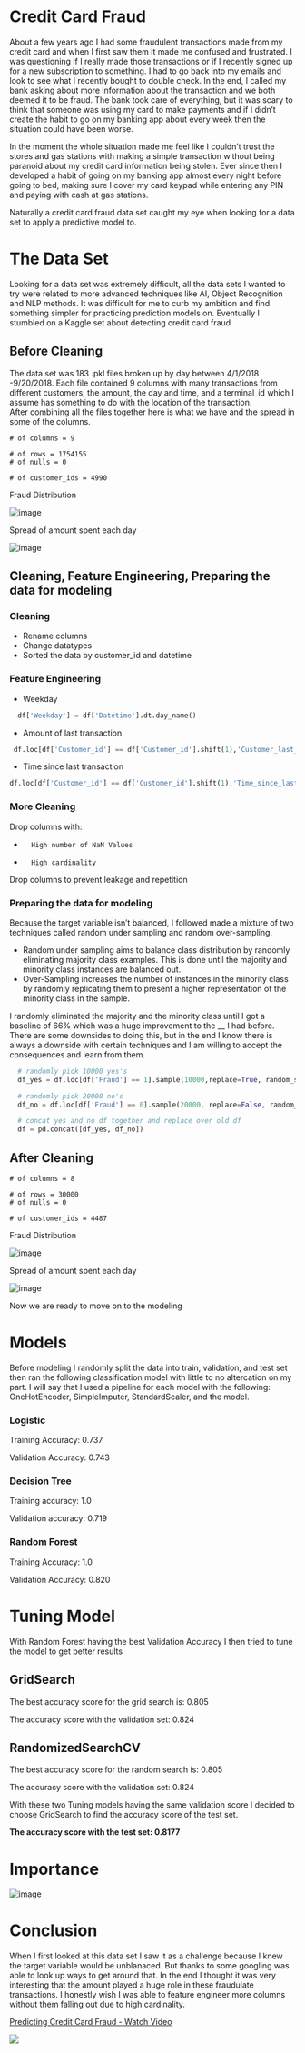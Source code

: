 # Credit Card Fraud

About a few years ago I had some fraudulent transactions made from my credit card and when I first saw them it made me confused and frustrated. I was questioning if I really made those transactions or if I recently signed up for a new subscription to something. I had to go back into my emails and look to see what I recently bought to double check. In the end, I called my bank asking about more information about the transaction and we both deemed it to be fraud. The bank took care of everything, but it was scary to think that someone was using my card to make payments and if I didn’t create the habit to go on my banking app about every week then the situation could have been worse. 

In the moment the whole situation made me feel like I couldn’t trust the stores and gas stations with making a simple transaction without being paranoid about my credit card information being stolen. Ever since then I developed a habit of going on my banking app almost every night before going to bed, making sure I cover my card keypad while entering any PIN and paying with cash at gas stations. 

Naturally a credit card fraud data set caught my eye when looking for a data set to apply a predictive model to.  

# The Data Set
Looking for a data set was extremely difficult, all the data sets I wanted to try were related to more advanced techniques like AI, Object Recognition and NLP methods. It was difficult for me to curb my ambition and find something simpler for practicing prediction models on. 
Eventually I stumbled on a Kaggle set about detecting credit card fraud
## Before Cleaning
The data set was 183 .pkl files broken up by day between 4/1/2018 -9/20/2018. Each file contained 9 columns with many transactions from different customers, the amount, the day and time, and a terminal_id which I assume has something to do with the location of the transaction.  
After combining all the files together here is what we have and the spread in some of the columns.

~~~
# of columns = 9

# of rows = 1754155
# of nulls = 0

# of customer_ids = 4990
~~~
Fraud Distribution

![image](https://user-images.githubusercontent.com/53801463/131184070-a3f76f42-075b-44ec-903c-b61e454f92b6.png)

Spread of amount spent each day

![image](https://user-images.githubusercontent.com/53801463/131184117-8e8099b9-979c-4bf0-8b3c-f6fcd930723a.png)

## Cleaning, Feature Engineering, Preparing the data for modeling
### Cleaning
-	Rename columns
-	Change datatypes
-	Sorted the data by customer_id and datetime
### Feature Engineering
-	Weekday
```python
  df['Weekday'] = df['Datetime'].dt.day_name()
```
-	Amount of last transaction
```python
 df.loc[df['Customer_id'] == df['Customer_id'].shift(1),'Customer_last_transaction_amount'] = df['Amount'].shift(1)
```
-	Time since last transaction
```python
df.loc[df['Customer_id'] == df['Customer_id'].shift(1),'Time_since_last_cust_transaction'] = round((df['Datetime']-df['Datetime'].shift(1)).dt.total_seconds()/3600,1)
```

### More Cleaning 
Drop columns with:
-		High number of NaN Values
-		High cardinality
Drop columns to prevent leakage and repetition

### Preparing the data for modeling
Because the target variable isn’t balanced, I followed made a mixture of two techniques called random under sampling and random over-sampling.
-	Random under sampling aims to balance class distribution by randomly eliminating majority class examples. This is done until the majority and minority class instances are balanced out. 
-	Over-Sampling increases the number of instances in the minority class by randomly replicating them to present a higher representation of the minority class in the sample.

I randomly eliminated the majority and the minority class until I got a baseline of 66% which was a huge improvement to the __ I had before.
There are some downsides to doing this, but in the end I know there is always a downside with certain techniques and I am willing to accept the consequences and learn from them.

```python
  # randomly pick 10000 yes's
  df_yes = df.loc[df['Fraud'] == 1].sample(10000,replace=True, random_state=35)

  # randomly pick 20000 no's
  df_no = df.loc[df['Fraud'] == 0].sample(20000, replace=False, random_state=35)

  # concat yes and no df together and replace over old df
  df = pd.concat([df_yes, df_no])
```
## After Cleaning
~~~
# of columns = 8

# of rows = 30000
# of nulls = 0

# of customer_ids = 4487
~~~
Fraud Distribution

![image](https://user-images.githubusercontent.com/53801463/131184820-db24372b-cd20-43ea-b243-95f184d99362.png)

Spread of amount spent each day

![image](https://user-images.githubusercontent.com/53801463/131184832-683c81bc-8a96-4cb9-aac6-4a925f2d6f22.png)

Now we are ready to move on to the modeling

# Models
Before modeling I randomly split the data into train, validation, and test set then ran the following classification model with little to no altercation on my part. I will say that I used a pipeline for each model with the following: OneHotEncoder, SimpleImputer, StandardScaler, and the model.

### Logistic
Training Accuracy: 0.737

Validation Accuracy: 0.743

### Decision Tree
Training accuracy: 1.0

Validation accuracy: 0.719

### Random Forest
Training Accuracy: 1.0

Validation Accuracy: 0.820

# Tuning Model
With Random Forest having the best Validation Accuracy I then tried to tune the model to get better results

## GridSearch
The best accuracy score for the grid search is: 0.805

The accuracy score with the validation set: 0.824
## RandomizedSearchCV
The best accuracy score for the random search is: 0.805

The accuracy score with the validation set: 0.824

With these two Tuning models having the same validation score I decided to choose GridSearch to find the accuracy score of the test set.

**The accuracy score with the test set: 0.8177**

# Importance 
![image](https://user-images.githubusercontent.com/53801463/131191707-0334c3f7-2345-434f-92de-4a9b6d7c9602.png)

# Conclusion
When I first looked at this data set I saw it as a challenge because I knew the target variable would be unblanaced. But thanks to some googling was able to look up ways to get around that. In the end I thought it was very interesting that the amount played a huge role in these fraudulate transactions. I honestly wish I was able to feature engineer more columns without them falling out due to high cardinality.

<a href="https://www.loom.com/share/4149ac7a95ac4f7982b68c85e27992a3">
    <p>Predicting Credit Card Fraud - Watch Video</p>
    <img align="center;" style="max-width:300px;" src="https://cdn.loom.com/sessions/thumbnails/4149ac7a95ac4f7982b68c85e27992a3-with-play.gif">
  </a>
